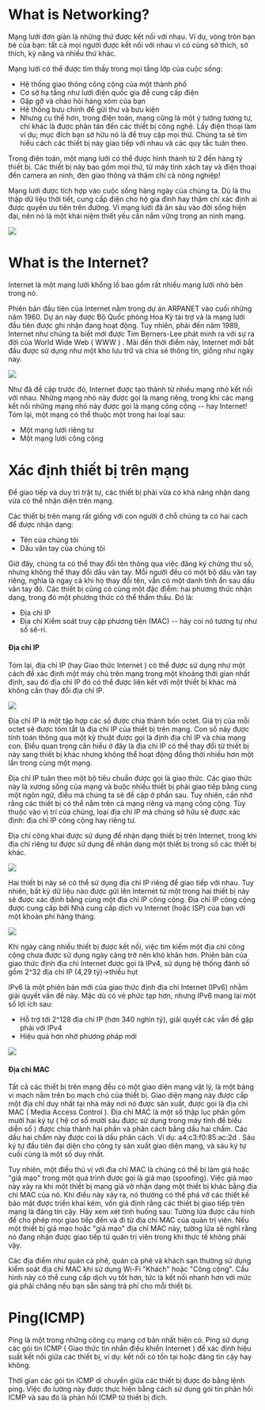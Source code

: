 # **What is Networking?**

Mạng lưới đơn giản là những thứ được kết nối với nhau. Ví dụ, vòng tròn bạn bè của bạn: tất cả mọi người được kết nối với nhau vì có cùng sở thích, sở thích, kỹ năng và nhiều thứ khác.



Mạng lưới có thể được tìm thấy trong mọi tầng lớp của cuộc sống:

* Hệ thống giao thông công cộng của một thành phố
* Cơ sở hạ tầng như lưới điện quốc gia để cung cấp điện
* Gặp gỡ và chào hỏi hàng xóm của bạn
* Hệ thống bưu chính để gửi thư và bưu kiện
* Nhưng cụ thể hơn, trong điện toán, mạng cũng là một ý tưởng tương tự, chỉ khác là được phân tán đến các thiết bị công nghệ. Lấy điện thoại làm ví dụ; mục đích bạn sở hữu nó là để truy cập mọi thứ. Chúng ta sẽ tìm hiểu cách các thiết bị này giao tiếp với nhau và các quy tắc tuân theo.



Trong điện toán, một mạng lưới có thể được hình thành từ 2 đến hàng tỷ thiết bị. Các thiết bị này bao gồm mọi thứ, từ máy tính xách tay và điện thoại đến camera an ninh, đèn giao thông và thậm chí cả nông nghiệp!



Mạng lưới được tích hợp vào cuộc sống hàng ngày của chúng ta. Dù là thu thập dữ liệu thời tiết, cung cấp điện cho hộ gia đình hay thậm chí xác định ai được quyền ưu tiên trên đường. Vì mạng lưới đã ăn sâu vào đời sống hiện đại, nên nó là một khái niệm thiết yếu cần nắm vững trong an ninh mạng.



![](./images//1.jpg)



# **What is the Internet?**

Internet là một mạng lưới khổng lồ bao gồm rất nhiều mạng lưới nhỏ bên trong nó.



Phiên bản đầu tiên của Internet nằm trong dự án ARPANET vào cuối những năm 1960. Dự án này được Bộ Quốc phòng Hoa Kỳ tài trợ và là mạng lưới đầu tiên được ghi nhận đang hoạt động. Tuy nhiên, phải đến năm 1989, Internet như chúng ta biết mới được Tim Berners-Lee phát minh ra với sự ra đời của World Wide Web ( WWW ) . Mãi đến thời điểm này, Internet mới bắt đầu được sử dụng như một kho lưu trữ và chia sẻ thông tin, giống như ngày nay.

![](./images/2.png)

Như đã đề cập trước đó, Internet được tạo thành từ nhiều mạng nhỏ kết nối với nhau. Những mạng nhỏ này được gọi là mạng riêng, trong khi các mạng kết nối những mạng nhỏ này được gọi là mạng công cộng -- hay Internet!  Tóm lại, một mạng có thể thuộc một trong hai loại sau:

* Một mạng lưới riêng tư
* Một mạng lưới công cộng



# **Xác định thiết bị trên mạng**

Để giao tiếp và duy trì trật tự, các thiết bị phải vừa có khả năng nhận dạng vừa có thể nhận diện trên mạng.



Các thiết bị trên mạng rất giống với con người ở chỗ chúng ta có hai cách để được nhận dạng:

* Tên của chúng tôi
* Dấu vân tay của chúng tôi



Giờ đây, chúng ta có thể thay đổi tên thông qua việc đăng ký chứng thư số, nhưng không thể thay đổi dấu vân tay. Mỗi người đều có một bộ dấu vân tay riêng, nghĩa là ngay cả khi họ thay đổi tên, vẫn có một danh tính ẩn sau dấu vân tay đó. Các thiết bị cũng có cùng một đặc điểm: hai phương thức nhận dạng, trong đó một phương thức có thể thẩm thấu. Đó là:

* Địa chỉ IP
* Địa chỉ Kiểm soát truy cập phương tiện (MAC) -- hãy coi nó tương tự như số sê-ri.



#### **Địa chỉ IP**

Tóm lại, địa chỉ IP (hay Giao thức Internet ) có thể được sử dụng như một cách để xác định một máy chủ trên mạng trong một khoảng thời gian nhất định, sau đó địa chỉ IP đó có thể được liên kết với một thiết bị khác mà không cần thay đổi địa chỉ IP.

![](./images/3.png)



Địa chỉ IP  là một tập hợp các số được chia thành bốn octet. Giá trị của mỗi octet sẽ được tóm tắt là địa chỉ IP của thiết bị trên mạng. Con số này được tính toán thông qua một kỹ thuật được gọi là định địa chỉ IP và chia mạng con. Điều quan trọng cần hiểu ở đây là địa chỉ IP có thể thay đổi từ thiết bị này sang thiết bị khác nhưng không thể hoạt động đồng thời nhiều hơn một lần trong cùng một mạng.



Địa chỉ IP tuân theo một bộ tiêu chuẩn được gọi là giao thức. Các giao thức này là xương sống của mạng và buộc nhiều thiết bị phải giao tiếp bằng cùng một ngôn ngữ, điều mà chúng ta sẽ đề cập ở phần sau. Tuy nhiên, cần nhớ rằng các thiết bị có thể nằm trên cả mạng riêng và mạng công cộng. Tùy thuộc vào vị trí của chúng, loại địa chỉ IP mà chúng sở hữu sẽ được xác định: địa chỉ IP công cộng hay riêng tư.



Địa chỉ công khai được sử dụng để nhận dạng thiết bị trên Internet, trong khi địa chỉ riêng tư được sử dụng để nhận dạng một thiết bị trong số các thiết bị khác.

![](./images/4.png)

Hai thiết bị này sẽ có thể sử dụng địa chỉ IP riêng để giao tiếp với nhau. Tuy nhiên, bất kỳ dữ liệu nào được gửi lên Internet từ một trong hai thiết bị này sẽ được xác định bằng cùng một địa chỉ IP công cộng. Địa chỉ IP công cộng được cung cấp bởi Nhà cung cấp dịch vụ Internet (hoặc ISP) của bạn với một khoản phí hàng tháng.

![](./images/5.png)



Khi ngày càng nhiều thiết bị được kết nối, việc tìm kiếm một địa chỉ công cộng chưa được sử dụng ngày càng trở nên khó khăn hơn. Phiên bản của giao thức định địa chỉ Internet được gọi là IPv4, sử dụng hệ thống đánh số gồm 2^32 địa chỉ IP (4,29 tỷ)->thiếu hụt



IPv6 là một phiên bản mới của giao thức định địa chỉ Internet (IPv6) nhằm giải quyết vấn đề này. Mặc dù có vẻ phức tạp hơn, nhưng IPv6 mang lại một số lợi ích sau:

* Hỗ trợ tới 2^128 địa chỉ IP (hơn 340 nghìn tỷ), giải quyết các vấn đề gặp phải với IPv4
* Hiệu quả hơn nhờ phương pháp mới

![](./images/6.png)



#### **Địa chỉ MAC**

Tất cả các thiết bị trên mạng đều có một giao diện mạng vật lý, là một bảng vi mạch nằm trên bo mạch chủ của thiết bị. Giao diện mạng này được cấp một địa chỉ duy nhất tại nhà máy nơi nó được sản xuất, được gọi là địa chỉ MAC ( Media Access Control ). Địa chỉ MAC là một số thập lục phân gồm mười hai ký tự ( hệ cơ số mười sáu được sử dụng trong máy tính để biểu diễn số ) được chia thành hai phần và phân cách bằng dấu hai chấm. Các dấu hai chấm này được coi là dấu phân cách. Ví dụ: a4:c3:f0:85:ac:2d . Sáu ký tự đầu tiên đại diện cho công ty sản xuất giao diện mạng, và sáu ký tự cuối cùng là một số duy nhất.



Tuy nhiên, một điều thú vị với địa chỉ MAC là chúng có thể bị làm giả hoặc "giả mạo" trong một quá trình được gọi là giả mạo (spoofing). Việc giả mạo này xảy ra khi một thiết bị mạng giả vờ nhận dạng một thiết bị khác bằng địa chỉ MAC của nó. Khi điều này xảy ra, nó thường có thể phá vỡ các thiết kế bảo mật được triển khai kém, vốn giả định rằng các thiết bị giao tiếp trên mạng là đáng tin cậy. Hãy xem xét tình huống sau: Tường lửa được cấu hình để cho phép mọi giao tiếp đến và đi từ địa chỉ MAC của quản trị viên. Nếu một thiết bị giả mạo hoặc "giả mạo" địa chỉ MAC này, tường lửa sẽ nghĩ rằng nó đang nhận được giao tiếp từ quản trị viên trong khi thực tế không phải vậy.



Các địa điểm như quán cà phê, quán cà phê và khách sạn thường sử dụng kiểm soát địa chỉ MAC khi sử dụng Wi-Fi "Khách" hoặc "Công cộng". Cấu hình này có thể cung cấp dịch vụ tốt hơn, tức là kết nối nhanh hơn với mức giá phải chăng nếu bạn sẵn sàng trả phí cho mỗi thiết bị.



# **Ping(ICMP)**

Ping là một trong những công cụ mạng cơ bản nhất hiện có. Ping sử dụng các gói tin ICMP ( Giao thức tin nhắn điều khiển Internet ) để xác định hiệu suất kết nối giữa các thiết bị, ví dụ: kết nối có tồn tại hoặc đáng tin cậy hay không.



Thời gian các gói tin ICMP di chuyển giữa các thiết bị được đo bằng lệnh ping. Việc đo lường này được thực hiện bằng cách sử dụng gói tin phản hồi ICMP và sau đó là phản hồi ICMP từ thiết bị đích.

